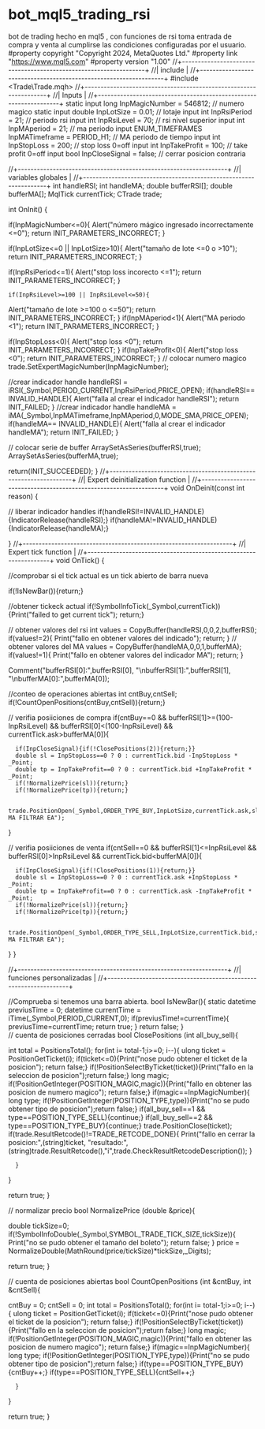 # bot_mql5_trading_rsi
bot de trading hecho en mql5 , con funciones de rsi toma entrada de compra y venta al cumplirse las condiciones configuradas por el usuario.
#property copyright "Copyright 2024, MetaQuotes Ltd."
#property link      "https://www.mql5.com"
#property version   "1.00"
//+------------------------------------------------------------------+
//| include                                                          |
//+------------------------------------------------------------------+
#include  <Trade\Trade.mqh>
//+------------------------------------------------------------------+
//| Inputs                                                           |
//+------------------------------------------------------------------+
static input long    InpMagicNumber = 546812;    // numero magico
static input double  InpLotSize     = 0.01;      // lotaje
input int            InpRsiPeriod   = 21;        // periodo rsi
input int            InpRsiLevel    = 70;        // rsi nivel superior
input int            InpMAperiod    = 21;        // ma periodo
input ENUM_TIMEFRAMES InpMATimeframe = PERIOD_H1; // MA periodo de tiempo
input int             InpStopLoss   = 200;       // stop loss 0=off
input int            InpTakeProfit  = 100;       // take profit 0=off
input bool           InpCloseSignal = false;     // cerrar posicion contraria

//+------------------------------------------------------------------+
//| variables globales                                               |
//+------------------------------------------------------------------+
int handleRSI;
int handleMA;
double bufferRSI[];
double bufferMA[];
MqlTick currentTick;
CTrade trade;

int OnInit()
  {
   
   if(InpMagicNumber<=0){
   Alert("número mágico ingresado incorrectamente <=0");
   return INIT_PARAMETERS_INCORRECT;
   }
   
   if(InpLotSize<=0 || InpLotSize>10){
   Alert("tamaño de lote <=0 o >10");
   return INIT_PARAMETERS_INCORRECT;
   }
   
   if(InpRsiPeriod<=1){
   Alert("stop loss incorecto <=1");
   return INIT_PARAMETERS_INCORRECT;
   }
   
    if(InpRsiLevel>=100 || InpRsiLevel<=50){
   Alert("tamaño de lote >=100 o <=50");
   return INIT_PARAMETERS_INCORRECT;
   }
   if(InpMAperiod<1){
   Alert("MA periodo <1");
   return INIT_PARAMETERS_INCORRECT;
   }
   
   if(InpStopLoss<0){
   Alert("stop loss  <0");
   return INIT_PARAMETERS_INCORRECT;
   }
   if(InpTakeProfit<0){
   Alert("stop loss  <0");
   return INIT_PARAMETERS_INCORRECT;
   }
   // colocar numero magico
   trade.SetExpertMagicNumber(InpMagicNumber);
   
   //crear indicador handle
   handleRSI = iRSI(_Symbol,PERIOD_CURRENT,InpRsiPeriod,PRICE_OPEN);
   if(handleRSI== INVALID_HANDLE){
      Alert("falla al crear el indicador handleRSI");
      return INIT_FAILED;
   }
   //crear indicador handle
   handleMA = iMA(_Symbol,InpMATimeframe,InpMAperiod,0,MODE_SMA,PRICE_OPEN);
   if(handleMA== INVALID_HANDLE){
      Alert("falla al crear el indicador handleMA");
      return INIT_FAILED;
   }
   
   // colocar serie de buffer
   ArraySetAsSeries(bufferRSI,true);
   ArraySetAsSeries(bufferMA,true);
   
   return(INIT_SUCCEEDED);
  }
//+------------------------------------------------------------------+
//| Expert deinitialization function                                 |
//+------------------------------------------------------------------+
void OnDeinit(const int reason) 
  {
   
   // liberar indicador handles
   if(handleRSI!=INVALID_HANDLE) {IndicatorRelease(handleRSI);}
   if(handleMA!=INVALID_HANDLE) {IndicatorRelease(handleMA);}
   
  }
//+------------------------------------------------------------------+
//| Expert tick function                                             |
//+------------------------------------------------------------------+
void OnTick()
  {
   
   //comprobar si el tick actual es un tick abierto de barra nueva
   
   if(!IsNewBar()){return;}
   
   //obtener tickeck actual
   if(!SymbolInfoTick(_Symbol,currentTick)){Print("failed to get current tick"); return;}
   
   // obtener valores del rsi
   int values = CopyBuffer(handleRSI,0,0,2,bufferRSI);
   if(values!=2){
      Print("fallo en obtener valores del indicado");
      return;
   }
   // obtener valores del MA
   values = CopyBuffer(handleMA,0,0,1,bufferMA);
   if(values!=1){
      Print("fallo en obtener valores del indicador MA");
      return;
   }
   
   
   Comment("bufferRSI[0]:",bufferRSI[0],
           "\nbufferRSI[1]:",bufferRSI[1],
            "\nbufferMA[0]:",bufferMA[0]);
   
   //conteo de operaciones abiertas
   int cntBuy,cntSell;
   if(!CountOpenPositions(cntBuy,cntSell)){return;}
   
   // verifia posiiciones de compra
   if(cntBuy==0 && bufferRSI[1]>=(100-InpRsiLevel) && bufferRSI[0]<(100-InpRsiLevel) && currentTick.ask>bufferMA[0]){
   
      
      if(InpCloseSignal){if(!ClosePositions(2)){return;}}
      double sl = InpStopLoss==0 ? 0 : currentTick.bid -InpStopLoss * _Point;
      double tp = InpTakeProfit==0 ? 0 : currentTick.bid +InpTakeProfit * _Point;
      if(!NormalizePrice(sl)){return;}
      if(!NormalizePrice(tp)){return;}
      
      trade.PositionOpen(_Symbol,ORDER_TYPE_BUY,InpLotSize,currentTick.ask,sl,tp,"RSI MA FILTRAR EA");
   }
   
   // verifia posiiciones de venta
   if(cntSell==0 && bufferRSI[1]<=InpRsiLevel && bufferRSI[0]>InpRsiLevel && currentTick.bid<bufferMA[0]){
   
      if(InpCloseSignal){if(!ClosePositions(1)){return;}}
      double sl = InpStopLoss==0 ? 0 : currentTick.ask +InpStopLoss * _Point;
      double tp = InpTakeProfit==0 ? 0 : currentTick.ask -InpTakeProfit * _Point;
      if(!NormalizePrice(sl)){return;}
      if(!NormalizePrice(tp)){return;}
      
      trade.PositionOpen(_Symbol,ORDER_TYPE_SELL,InpLotSize,currentTick.bid,sl,tp,"RSI MA FILTRAR EA");
   }
}

//+------------------------------------------------------------------+
//| funciones personalizadas                                         |
//+------------------------------------------------------------------+

//Comprueba si tenemos una barra abierta.
bool IsNewBar(){
   static datetime previusTime = 0;
   datetime currentTime = iTime(_Symbol,PERIOD_CURRENT,0);
   if(previusTime!=currentTime){
   previusTime=currentTime;
    return true;
   }
   return false;
}  
// cuenta de posiciones cerradas
bool ClosePositions (int all_buy_sell){

   int total = PositionsTotal();
   for(int i= total-1;i>=0; i--){
      ulong ticket = PositionGetTicket(i);
      if(ticket<=0){Print("nose pudo obtener el ticket de la posicion"); return false;}
      if(!PositionSelectByTicket(ticket)){Print("fallo en la seleccion de posicion");return false;}
      long magic;
      if(!PositionGetInteger(POSITION_MAGIC,magic)){Print("fallo en obtener las posicion de numero magico"); return false;}
      if(magic==InpMagicNumber){
         long type;
         if(!PositionGetInteger(POSITION_TYPE,type)){Print("no se pudo obtener tipo de posicion");return false;}
         if(all_buy_sell==1 && type==POSITION_TYPE_SELL){continue;}
         if(all_buy_sell==2 && type==POSITION_TYPE_BUY){continue;}
         trade.PositionClose(ticket);
         if(trade.ResultRetcode()!=TRADE_RETCODE_DONE){
            Print("fallo en cerrar la posicion:",(string)ticket,
            "resultado:",(string)trade.ResultRetcode(),"i",trade.CheckResultRetcodeDescription());
         }
       
      
      }
   }

   return true;
}


// normalizar precio 
bool NormalizePrice (double &price){
   
   double tickSize=0;
   if(!SymbolInfoDouble(_Symbol,SYMBOL_TRADE_TICK_SIZE,tickSize)){
      Print("no se pudo obtener el tamaño del boleto");
      return false;
   }
   price = NormalizeDouble(MathRound(price/tickSize)*tickSize,_Digits);

   return true;
}

// cuenta de posiciones abiertas
bool CountOpenPositions (int &cntBuy, int &cntSell){

   cntBuy = 0;
   cntSell = 0;
   int total = PositionsTotal();
   for(int i= total-1;i>=0; i--){
      ulong ticket = PositionGetTicket(i);
      if(ticket<=0){Print("nose pudo obtener el ticket de la posicion"); return false;}
      if(!PositionSelectByTicket(ticket)){Print("fallo en la seleccion de posicion");return false;}
      long magic;
      if(!PositionGetInteger(POSITION_MAGIC,magic)){Print("fallo en obtener las posicion de numero magico"); return false;}
      if(magic==InpMagicNumber){
         long type;
         if(!PositionGetInteger(POSITION_TYPE,type)){Print("no se pudo obtener tipo de posicion");return false;}
         if(type==POSITION_TYPE_BUY){cntBuy++;}
         if(type==POSITION_TYPE_SELL){cntSell++;}
      
      }
   }

   return true;
}
